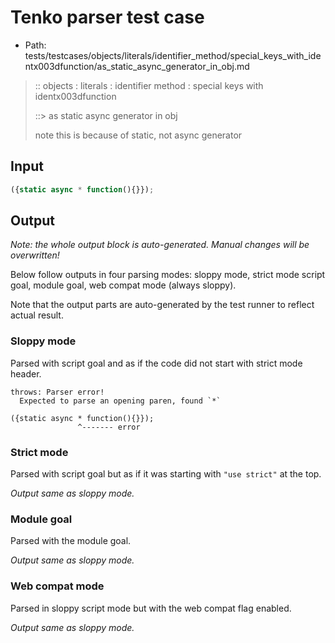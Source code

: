 # Tenko parser test case

- Path: tests/testcases/objects/literals/identifier_method/special_keys_with_identx003dfunction/as_static_async_generator_in_obj.md

> :: objects : literals : identifier method : special keys with identx003dfunction
>
> ::> as static async generator in obj
>
> note this is because of static, not async generator

## Input

`````js
({static async * function(){}});
`````

## Output

_Note: the whole output block is auto-generated. Manual changes will be overwritten!_

Below follow outputs in four parsing modes: sloppy mode, strict mode script goal, module goal, web compat mode (always sloppy).

Note that the output parts are auto-generated by the test runner to reflect actual result.

### Sloppy mode

Parsed with script goal and as if the code did not start with strict mode header.

`````
throws: Parser error!
  Expected to parse an opening paren, found `*`

({static async * function(){}});
               ^------- error
`````

### Strict mode

Parsed with script goal but as if it was starting with `"use strict"` at the top.

_Output same as sloppy mode._

### Module goal

Parsed with the module goal.

_Output same as sloppy mode._

### Web compat mode

Parsed in sloppy script mode but with the web compat flag enabled.

_Output same as sloppy mode._
